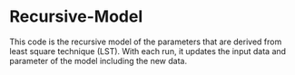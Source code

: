 # Recursive-Model
This code is the recursive model of the parameters that are derived from least square technique (LST). With each run, it updates the input data and parameter of the model including the new data. 
